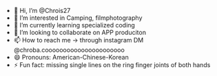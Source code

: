 - 👋 Hi, I’m @Chrois27
- 👀 I’m interested in Camping, filmphotography
- 🌱 I’m currently learning specialized coding
- 💞️ I’m looking to collaborate on APP produciton
- 📫 How to reach me -> through instagram DM @chroba.coooooooooooooooooooooo
- 😄 Pronouns: American-Chinese-Korean
- ⚡ Fun fact: missing single lines on the ring finger joints of both hands

<!---
Chrois27/Chrois27 is a ✨ special ✨ repository because its `README.md` (this file) appears on your GitHub profile.
You can click the Preview link to take a look at your changes.
--->
